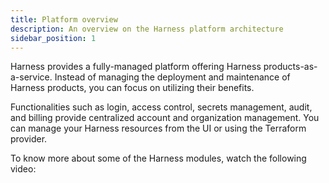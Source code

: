 ```yaml
---
title: Platform overview
description: An overview on the Harness platform architecture
sidebar_position: 1
---
```


Harness provides a fully-managed platform offering Harness products-as-a-service. Instead of managing the deployment and maintenance of Harness products, you can focus on utilizing their benefits.

Functionalities such as login, access control, secrets management, audit, and billing provide centralized account and organization management. You can manage your Harness resources from the UI or using the Terraform provider.

To know more about some of the Harness modules, watch the following video:

<docvideo src="https://www.youtube.com/watch?v=GGrxv00jqWw" />